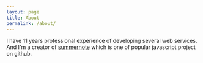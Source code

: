 ```yaml
---
layout: page
title: About
permalink: /about/
---
```


I have 11 years professional experience of developing several web services. And I'm a creator of [summernote](http://summernote.org/) which is one of popular javascript project on github.

